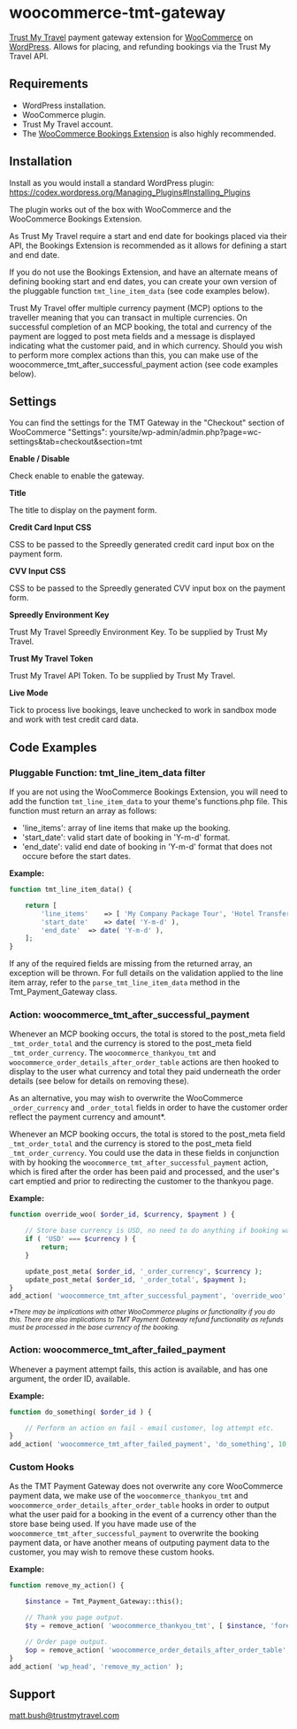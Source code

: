 # woocommerce-tmt-gateway
[Trust My Travel](https://trustmytravel.com/) payment gateway extension for [WooCommerce](https://woocommerce.com/) on [WordPress](https://wordpress.org/). Allows for placing, and refunding bookings via the Trust My Travel API.

## Requirements ##
* WordPress installation.
* WooCommerce plugin.
* Trust My Travel account.
* The [WooCommerce Bookings Extension](https://woocommerce.com/products/woocommerce-bookings/) is also highly recommended.

## Installation ##
Install as you would install a standard WordPress plugin:
https://codex.wordpress.org/Managing_Plugins#Installing_Plugins

The plugin works out of the box with WooCommerce and the WooCommerce Bookings Extension.

As Trust My Travel require a start and end date for bookings placed via their API, the Bookings Extension is recommended as it allows for defining a start and end date.

If you do not use the Bookings Extension, and have an alternate means of defining booking start and end dates, you can create your own version of the pluggable function `tmt_line_item_data` (see code examples below).

Trust My Travel offer multiple currency payment (MCP) options to the traveller meaning that you can transact in multiple currencies. On successful completion of an MCP booking, the total and currency of the payment are logged to post meta fields and a message is displayed indicating what the customer paid, and in which currency. Should you wish to perform more complex actions than this, you can make use of the woocommerce_tmt_after_successful_payment action (see code examples below).

## Settings ##
You can find the settings for the TMT Gateway in the "Checkout" section of WooCommerce "Settings":
yoursite/wp-admin/admin.php?page=wc-settings&tab=checkout&section=tmt

**Enable / Disable**

Check enable to enable the gateway.

**Title**

The title to display on the payment form.

**Credit Card Input CSS**

CSS to be passed to the Spreedly generated credit card input box on the payment form.

**CVV Input CSS**

CSS to be passed to the Spreedly generated CVV input box on the payment form.

**Spreedly Environment Key**

Trust My Travel Spreedly Environment Key. To be supplied by Trust My Travel.

**Trust My Travel Token**

Trust My Travel API Token. To be supplied by Trust My Travel.

**Live Mode**

Tick to process live bookings, leave unchecked to work in sandbox mode and work with test credit card data.

## Code Examples ##

### Pluggable Function: tmt_line_item_data filter ###
If you are not using the WooCommerce Bookings Extension, you will need to add the function `tmt_line_item_data` to your theme's functions.php file. This function must return an array as follows:

* 'line_items': array of line items that make up the booking.
* 'start_date': valid start date of booking in 'Y-m-d' format.
* 'end_date': valid end date of booking in 'Y-m-d' format that does not occure before the start dates.

**Example:**

```php
function tmt_line_item_data() {

	return [
		'line_items'	=> [ 'My Company Package Tour', 'Hotel Transfer' ],
		'start_date'	=> date( 'Y-m-d' ),
		'end_date'	=> date( 'Y-m-d' ),
	];
}
```

If any of the required fields are missing from the returned array, an exception will be thrown.
For full details on the validation applied to the line item array, refer to the `parse_tmt_line_item_data` method in the Tmt_Payment_Gateway class.

### Action: woocommerce_tmt_after_successful_payment ###
Whenever an MCP booking occurs, the total is stored to the post_meta field `_tmt_order_total` and the currency is stored to the post_meta field `_tmt_order_currency`. The `woocommerce_thankyou_tmt` and `woocommerce_order_details_after_order_table` actions are then hooked to display to the user what currency and total they paid underneath the order details (see below for details on removing these).

As an alternative, you may wish to overwrite the WooCommerce `_order_currency` and `_order_total` fields in order to have the customer order reflect the payment currency and amount*.

Whenever an MCP booking occurs, the total is stored to the post_meta field `_tmt_order_total` and the currency is stored to the post_meta field `_tmt_order_currency`. You could use the data in these fields in conjunction with by hooking the `woocommerce_tmt_after_successful_payment` action, which is fired after the order has been paid and processed, and the user's cart emptied and prior to redirecting the customer to the thankyou page.

**Example:**

```php
function override_woo( $order_id, $currency, $payment ) {

	// Store base currency is USD, no need to do anything if booking was paid in USD.
	if ( 'USD' === $currency ) {
		return;
	}

	update_post_meta( $order_id, '_order_currency', $currency );
	update_post_meta( $order_id, '_order_total', $payment );
}
add_action( 'woocommerce_tmt_after_successful_payment', 'override_woo', 10, 3 );
```

<sub>_*There may be implications with other WooCommerce plugins or functionality if you do this. There are also implications to TMT Payment Gateway refund functionality as refunds must be processed in the base currency of the booking._</sub>

### Action: woocommerce_tmt_after_failed_payment ###
Whenever a payment attempt fails, this action is available, and has one argument, the order ID, available.

**Example:**

```php
function do_something( $order_id ) {

	// Perform an action on fail - email customer, log attempt etc.
}
add_action( 'woocommerce_tmt_after_failed_payment', 'do_something', 10, 1 );
```

### Custom Hooks ###
As the TMT Payment Gateway does not overwrite any core WooCommerce payment data, we make use of the `woocommerce_thankyou_tmt` and `woocommerce_order_details_after_order_table` hooks in order to output what the user paid for a booking in the event of a currency other than the store base being used. If you have made use of the `woocommerce_tmt_after_successful_payment` to overwrite the booking payment data, or have another means of outputing payment data to the customer, you may wish to remove these custom hooks.

**Example:**

```php
function remove_my_action() {

	$instance = Tmt_Payment_Gateway::this();

	// Thank you page output.
	$ty = remove_action( 'woocommerce_thankyou_tmt', [ $instance, 'forex_paid' ], 1 );

	// Order page output.
	$op = remove_action( 'woocommerce_order_details_after_order_table', [ $instance, 'forex_paid' ] );
}
add_action( 'wp_head', 'remove_my_action' );
```

## Support ##
matt.bush@trustmytravel.com
